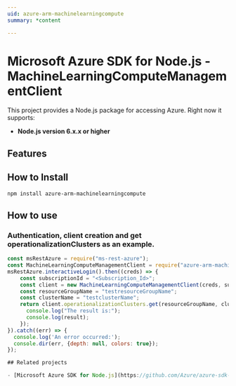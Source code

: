 ```yaml
---
uid: azure-arm-machinelearningcompute
summary: *content

---
```

# Microsoft Azure SDK for Node.js - MachineLearningComputeManagementClient
This project provides a Node.js package for accessing Azure. Right now it supports:
- **Node.js version 6.x.x or higher**

## Features


## How to Install

```bash
npm install azure-arm-machinelearningcompute
```

## How to use

### Authentication, client creation and get operationalizationClusters as an example.

```javascript
const msRestAzure = require("ms-rest-azure");
const MachineLearningComputeManagementClient = require("azure-arm-machinelearningcompute");
msRestAzure.interactiveLogin().then((creds) => {
    const subscriptionId = "<Subscription_Id>";
    const client = new MachineLearningComputeManagementClient(creds, subscriptionId);
    const resourceGroupName = "testresourceGroupName";
    const clusterName = "testclusterName";
    return client.operationalizationClusters.get(resourceGroupName, clusterName).then((result) => {
      console.log("The result is:");
      console.log(result);
    });
}).catch((err) => {
  console.log('An error occurred:');
  console.dir(err, {depth: null, colors: true});
});

## Related projects

- [Microsoft Azure SDK for Node.js](https://github.com/Azure/azure-sdk-for-node)

